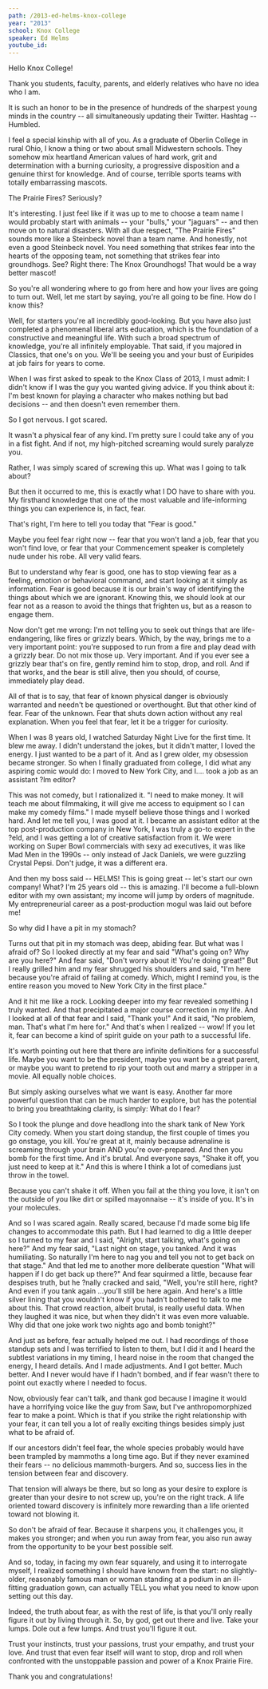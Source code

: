 ```yaml
---
path: /2013-ed-helms-knox-college
year: "2013"
school: Knox College
speaker: Ed Helms
youtube_id: 
---
```


Hello Knox College!

Thank you students, faculty, parents, and elderly relatives who have no idea who I am.

It is such an honor to be in the presence of hundreds of the sharpest young minds in the country -- all simultaneously updating their Twitter. Hashtag -- Humbled.

I feel a special kinship with all of you. As a graduate of Oberlin College in rural Ohio, I know a thing or two about small Midwestern schools. They somehow mix heartland American values of hard work, grit and determination with a burning curiosity, a progressive disposition and a genuine thirst for knowledge. And of course, terrible sports teams with totally embarrassing mascots.

The Prairie Fires? Seriously?

It's interesting. I just feel like if it was up to me to choose a team name I would probably start with animals -- your "bulls," your "jaguars" -- and then move on to natural disasters. With all due respect, "The Prairie Fires" sounds more like a Steinbeck novel than a team name. And honestly, not even a good Steinbeck novel. You need something that strikes fear into the hearts of the opposing team, not something that strikes fear into groundhogs. See? Right there: The Knox Groundhogs! That would be a way better mascot!

So you're all wondering where to go from here and how your lives are going to turn out. Well, let me start by saying, you're all going to be fine. How do I know this?

Well, for starters you're all incredibly good-looking. But you have also just completed a phenomenal liberal arts education, which is the foundation of a constructive and meaningful life. With such a broad spectrum of knowledge, you're all infinitely employable. That said, if you majored in Classics, that one's on you. We'll be seeing you and your bust of Euripides at job fairs for years to come.

When I was first asked to speak to the Knox Class of 2013, I must admit: I didn't know if I was the guy you wanted giving advice. If you think about it: I'm best known for playing a character who makes nothing but bad decisions -- and then doesn't even remember them.

So I got nervous. I got scared.

It wasn't a physical fear of any kind. I'm pretty sure I could take any of you in a fist fight. And if not, my high-pitched screaming would surely paralyze you.

Rather, I was simply scared of screwing this up. What was I going to talk about?

But then it occurred to me, this is exactly what I DO have to share with you. My firsthand knowledge that one of the most valuable and life-informing things you can experience is, in fact, fear.

That's right, I'm here to tell you today that "Fear is good."

Maybe you feel fear right now -- fear that you won't land a job, fear that you won't find love, or fear that your Commencement speaker is completely nude under his robe. All very valid fears.

But to understand why fear is good, one has to stop viewing fear as a feeling, emotion or behavioral command, and start looking at it simply as information. Fear is good because it is our brain's way of identifying the things about which we are ignorant. Knowing this, we should look at our fear not as a reason to avoid the things that frighten us, but as a reason to engage them.

Now don't get me wrong: I'm not telling you to seek out things that are life-endangering, like fires or grizzly bears. Which, by the way, brings me to a very important point: you're supposed to run from a fire and play dead with a grizzly bear. Do not mix those up. Very important. And if you ever see a grizzly bear that's on fire, gently remind him to stop, drop, and roll. And if that works, and the bear is still alive, then you should, of course, immediately play dead.

All of that is to say, that fear of known physical danger is obviously warranted and needn't be questioned or overthought. But that other kind of fear. Fear of the unknown. Fear that shuts down action without any real explanation. When you feel that fear, let it be a trigger for curiosity.

When I was 8 years old, I watched Saturday Night Live for the first time. It blew me away. I didn't understand the jokes, but it didn't matter, I loved the energy. I just wanted to be a part of it. And as I grew older, my obsession became stronger. So when I finally graduated from college, I did what any aspiring comic would do: I moved to New York City, and I.... took a job as an assistant ?lm editor?

This was not comedy, but I rationalized it. "I need to make money. It will teach me about filmmaking, it will give me access to equipment so I can make my comedy films." I made myself believe those things and I worked hard. And let me tell you, I was good at it. I became an assistant editor at the top post-production company in New York, I was truly a go-to expert in the ?eld, and I was getting a lot of creative satisfaction from it. We were working on Super Bowl commercials with sexy ad executives, it was like Mad Men in the 1990s -- only instead of Jack Daniels, we were guzzling Crystal Pepsi. Don't judge, it was a different era.

And then my boss said -- HELMS! This is going great -- let's start our own company! What? I'm 25 years old -- this is amazing. I'll become a full-blown editor with my own assistant; my income will jump by orders of magnitude. My entrepreneurial career as a post-production mogul was laid out before me!

So why did I have a pit in my stomach?

Turns out that pit in my stomach was deep, abiding fear. But what was I afraid of? So I looked directly at my fear and said "What's going on? Why are you here?" And fear said, "Don't worry about it! You're doing great!" But I really grilled him and my fear shrugged his shoulders and said, "I'm here because you're afraid of failing at comedy. Which, might I remind you, is the entire reason you moved to New York City in the first place."

And it hit me like a rock. Looking deeper into my fear revealed something I truly wanted. And that precipitated a major course correction in my life. And I looked at all of that fear and I said, "Thank you!" And it said, "No problem, man. That's what I'm here for." And that's when I realized -- wow! If you let it, fear can become a kind of spirit guide on your path to a successful life.

It's worth pointing out here that there are infinite definitions for a successful life. Maybe you want to be the president, maybe you want be a great parent, or maybe you want to pretend to rip your tooth out and marry a stripper in a movie. All equally noble choices.

But simply asking ourselves what we want is easy. Another far more powerful question that can be much harder to explore, but has the potential to bring you breathtaking clarity, is simply: What do I fear?

So I took the plunge and dove headlong into the shark tank of New York City comedy. When you start doing standup, the first couple of times you go onstage, you kill. You're great at it, mainly because adrenaline is screaming through your brain AND you're over-prepared. And then you bomb for the first time. And it's brutal. And everyone says, "Shake it off, you just need to keep at it." And this is where I think a lot of comedians just throw in the towel.

Because you can't shake it off. When you fail at the thing you love, it isn't on the outside of you like dirt or spilled mayonnaise -- it's inside of you. It's in your molecules.

And so I was scared again. Really scared, because I'd made some big life changes to accommodate this path. But I had learned to dig a little deeper so I turned to my fear and I said, "Alright, start talking, what's going on here?" And my fear said, "Last night on stage, you tanked. And it was humiliating. So naturally I'm here to nag you and tell you not to get back on that stage." And that led me to another more deliberate question "What will happen if I do get back up there?" And fear squirmed a little, because fear despises truth, but he ?nally cracked and said, "Well, you're still here, right? And even if you tank again ...you'll still be here again. And here's a little silver lining that you wouldn't know if you hadn't bothered to talk to me about this. That crowd reaction, albeit brutal, is really useful data. When they laughed it was nice, but when they didn't it was even more valuable. Why did that one joke work two nights ago and bomb tonight?"

And just as before, fear actually helped me out. I had recordings of those standup sets and I was terrified to listen to them, but I did it and I heard the subtlest variations in my timing, I heard noise in the room that changed the energy, I heard details. And I made adjustments. And I got better. Much better. And I never would have if I hadn't bombed, and if fear wasn't there to point out exactly where I needed to focus.

Now, obviously fear can't talk, and thank god because I imagine it would have a horrifying voice like the guy from Saw, but I've anthropomorphized fear to make a point. Which is that if you strike the right relationship with your fear, it can tell you a lot of really exciting things besides simply just what to be afraid of.

If our ancestors didn't feel fear, the whole species probably would have been trampled by mammoths a long time ago. But if they never examined their fears -- no delicious mammoth-burgers. And so, success lies in the tension between fear and discovery.

That tension will always be there, but so long as your desire to explore is greater than your desire to not screw up, you're on the right track. A life oriented toward discovery is infinitely more rewarding than a life oriented toward not blowing it.

So don't be afraid of fear. Because it sharpens you, it challenges you, it makes you stronger; and when you run away from fear, you also run away from the opportunity to be your best possible self.

And so, today, in facing my own fear squarely, and using it to interrogate myself, I realized something I should have known from the start: no slightly-older, reasonably famous man or woman standing at a podium in an ill-fitting graduation gown, can actually TELL you what you need to know upon setting out this day.

Indeed, the truth about fear, as with the rest of life, is that you'll only really figure it out by living through it. So, by god, get out there and live. Take your lumps. Dole out a few lumps. And trust you'll figure it out.

Trust your instincts, trust your passions, trust your empathy, and trust your love. And trust that even fear itself will want to stop, drop and roll when confronted with the unstoppable passion and power of a Knox Prairie Fire.

Thank you and congratulations!